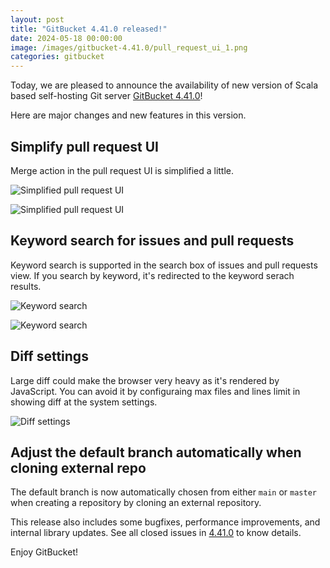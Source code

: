```yaml
---
layout: post
title: "GitBucket 4.41.0 released!"
date: 2024-05-18 00:00:00
image: /images/gitbucket-4.41.0/pull_request_ui_1.png
categories: gitbucket
---
```


Today, we are pleased to announce the availability of new version of Scala based self-hosting Git server [GitBucket 4.41.0](https://github.com/gitbucket/gitbucket/releases/tag/4.41.0)!

Here are major changes and new features in this version.

## Simplify pull request UI

Merge action in the pull request UI is simplified a little.

![Simplified pull request UI]({{site.baseurl}}/images/gitbucket-4.41.0/pull_request_ui_1.png)

![Simplified pull request UI]({{site.baseurl}}/images/gitbucket-4.41.0/pull_request_ui_2.png)

## Keyword search for issues and pull requests

Keyword search is supported in the search box of issues and pull requests view. If you search by keyword, it's redirected to the keyword serach results.

![Keyword search]({{site.baseurl}}/images/gitbucket-4.41.0/keyword_search_1.png)

![Keyword search]({{site.baseurl}}/images/gitbucket-4.41.0/keyword_search_2.png)

## Diff settings

Large diff could make the browser very heavy as it's rendered by JavaScript. You can avoid it by configuraing max files and lines limit in showing diff at the system settings.

![Diff settings]({{site.baseurl}}/images/gitbucket-4.41.0/diff_settings.png)

## Adjust the default branch automatically when cloning external repo

The default branch is now automatically chosen from either `main` or `master` when creating a repository by cloning an external repository.

This release also includes some bugfixes, performance improvements, and internal library updates. See all closed issues in [4.41.0](https://github.com/gitbucket/gitbucket/issues?q=is%3Aclosed+milestone%3A4.41.0) to know details.

Enjoy GitBucket!
